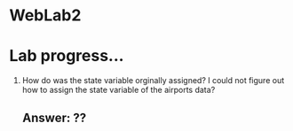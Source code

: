 # WebLab2
# Lab progress...

1. How do was the state variable orginally assigned? I could not figure out how to assign the state variable of the airports data?

    
   ## Answer: ??
  
